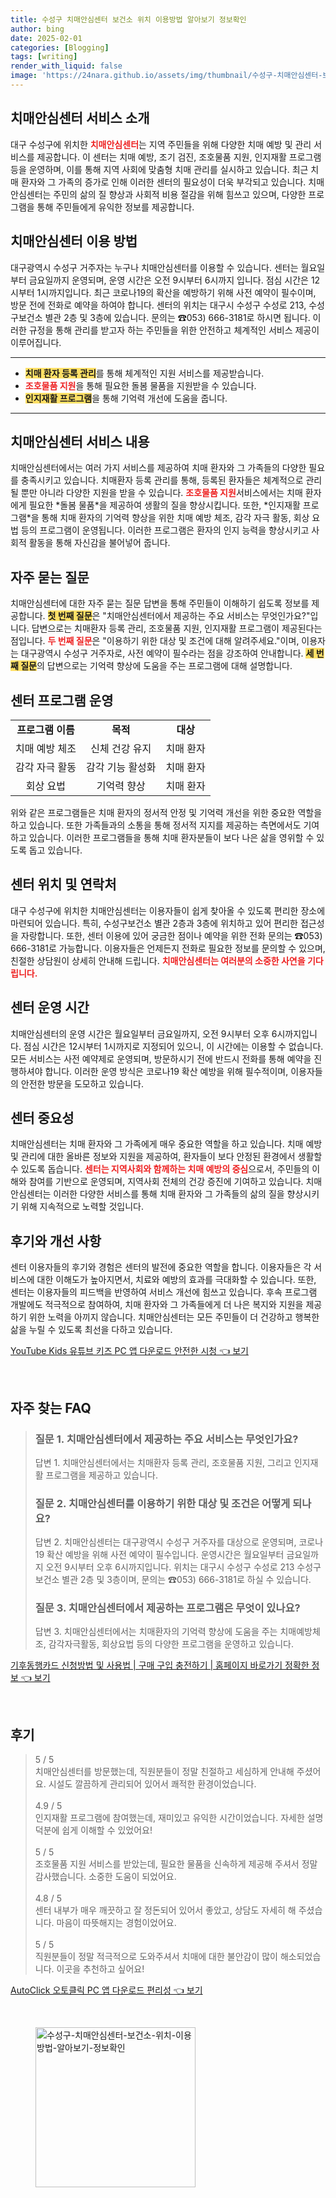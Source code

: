 ```yaml
---
title: 수성구 치매안심센터 보건소 위치 이용방법 알아보기 정보확인
author: bing
date: 2025-02-01
categories: [Blogging]
tags: [writing]
render_with_liquid: false
image: 'https://24nara.github.io/assets/img/thumbnail/수성구-치매안심센터-보건소-위치-이용방법-알아보기-정보확인.webp'
---
```



<h2 id='치매안심센터 서비스 소개'>치매안심센터 서비스 소개</h2>

<p>대구 수성구에 위치한 <b><span style="color: #ee2323;">치매안심센터</span></b>는 지역 주민들을 위해 다양한 치매 예방 및 관리 서비스를 제공합니다. 이 센터는 치매 예방, 조기 검진, 조호물품 지원, 인지재활 프로그램 등을 운영하며, 이를 통해 지역 사회에 맞춤형 치매 관리를 실시하고 있습니다. 최근 치매 환자와 그 가족의 증가로 인해 이러한 센터의 필요성이 더욱 부각되고 있습니다. 치매안심센터는 주민의 삶의 질 향상과 사회적 비용 절감을 위해 힘쓰고 있으며, 다양한 프로그램을 통해 주민들에게 유익한 정보를 제공합니다.</p>

<h2 id='치매안심센터 이용 방법'>치매안심센터 이용 방법</h2>

<p>대구광역시 수성구 거주자는 누구나 치매안심센터를 이용할 수 있습니다. 센터는 월요일부터 금요일까지 운영되며, 운영 시간은 오전 9시부터 6시까지 입니다. 점심 시간은 12시부터 1시까지입니다. 최근 코로나19의 확산을 예방하기 위해 사전 예약이 필수이며, 방문 전에 전화로 예약을 하여야 합니다. 센터의 위치는 대구시 수성구 수성로 213, 수성구보건소 별관 2층 및 3층에 있습니다. 문의는 ☎053) 666-3181로 하시면 됩니다. 이러한 규정을 통해 관리를 받고자 하는 주민들을 위한 안전하고 체계적인 서비스 제공이 이루어집니다.</p>

<hr />

<ul>
    <li><b><span style="background-color: #ffe066;">치매 환자 등록 관리</span></b>를 통해 체계적인 지원 서비스를 제공받습니다.</li>
    <li><b><span style="color: #ee2323;">조호물품 지원</span></b>을 통해 필요한 돌봄 물품을 지원받을 수 있습니다.</li>
    <li><b><span style="background-color: #ffe066;">인지재활 프로그램</span></b>을 통해 기억력 개선에 도움을 줍니다.</li>
</ul>

<hr />

<h2 id='치매안심센터 서비스 내용'>치매안심센터 서비스 내용</h2>

<p>치매안심센터에서는 여러 가지 서비스를 제공하여 치매 환자와 그 가족들의 다양한 필요를 충족시키고 있습니다. 치매환자 등록 관리를 통해, 등록된 환자들은 체계적으로 관리될 뿐만 아니라 다양한 지원을 받을 수 있습니다. <b><span style="color: #ee2323;">조호물품 지원</span></b>서비스에서는 치매 환자에게 필요한 *돌봄 물품*을 제공하여 생활의 질을 향상시킵니다. 또한, *인지재활 프로그램*을 통해 치매 환자의 기억력 향상을 위한 치매 예방 체조, 감각 자극 활동, 회상 요법 등의 프로그램이 운영됩니다. 이러한 프로그램은 환자의 인지 능력을 향상시키고 사회적 활동을 통해 자신감을 불어넣어 줍니다.</p>

<h2 id='자주 묻는 질문'>자주 묻는 질문</h2>

<p>치매안심센터에 대한 자주 묻는 질문 답변을 통해 주민들이 이해하기 쉽도록 정보를 제공합니다. <b><span style="background-color: #ffe066;">첫 번째 질문</span></b>은 "치매안심센터에서 제공하는 주요 서비스는 무엇인가요?"입니다. 답변으로는 치매환자 등록 관리, 조호물품 지원, 인지재활 프로그램이 제공된다는 점입니다. <b><span style="color: #ee2323;">두 번째 질문</span></b>은 "이용하기 위한 대상 및 조건에 대해 알려주세요."이며, 이용자는 대구광역시 수성구 거주자로, 사전 예약이 필수라는 점을 강조하여 안내합니다. <b><span style="background-color: #ffe066;">세 번째 질문</span></b>의 답변으로는 기억력 향상에 도움을 주는 프로그램에 대해 설명합니다.</p>

<h2 id='센터 프로그램 운영'>센터 프로그램 운영</h2>

<table>
    <tr>
        <td style="text-align: center; height: 17px;"><b>프로그램 이름</b></td>
        <td style="text-align: center; height: 17px;"><b>목적</b></td>
        <td style="text-align: center; height: 17px;"><b>대상</b></td>
    </tr>
    <tr>
        <td style="text-align: center; height: 17px;">치매 예방 체조</td>
        <td style="text-align: center; height: 17px;">신체 건강 유지</td>
        <td style="text-align: center; height: 17px;">치매 환자</td>
    </tr>
    <tr>
        <td style="text-align: center; height: 17px;">감각 자극 활동</td>
        <td style="text-align: center; height: 17px;">감각 기능 활성화</td>
        <td style="text-align: center; height: 17px;">치매 환자</td>
    </tr>
    <tr>
        <td style="text-align: center; height: 17px;">회상 요법</td>
        <td style="text-align: center; height: 17px;">기억력 향상</td>
        <td style="text-align: center; height: 17px;">치매 환자</td>
    </tr>
</table>

<p>위와 같은 프로그램들은 치매 환자의 정서적 안정 및 기억력 개선을 위한 중요한 역할을 하고 있습니다. 또한 가족들과의 소통을 통해 정서적 지지를 제공하는 측면에서도 기여하고 있습니다. 이러한 프로그램들을 통해 치매 환자분들이 보다 나은 삶을 영위할 수 있도록 돕고 있습니다.</p>

<h2 id='센터 위치 및 연락처'>센터 위치 및 연락처</h2>

<p>대구 수성구에 위치한 치매안심센터는 이용자들이 쉽게 찾아올 수 있도록 편리한 장소에 마련되어 있습니다. 특히, 수성구보건소 별관 2층과 3층에 위치하고 있어 편리한 접근성을 자랑합니다. 또한, 센터 이용에 있어 궁금한 점이나 예약을 위한 전화 문의는 ☎053) 666-3181로 가능합니다. 이용자들은 언제든지 전화로 필요한 정보를 문의할 수 있으며, 친절한 상담원이 상세히 안내해 드립니다. <b><span style="color: #ee2323;">치매안심센터는 여러분의 소중한 사연을 기다립니다.</span></b></p>

<h2 id='센터 운영 시간'>센터 운영 시간</h2>

<p>치매안심센터의 운영 시간은 월요일부터 금요일까지, 오전 9시부터 오후 6시까지입니다. 점심 시간은 12시부터 1시까지로 지정되어 있으니, 이 시간에는 이용할 수 없습니다. 모든 서비스는 사전 예약제로 운영되며, 방문하시기 전에 반드시 전화를 통해 예약을 진행하셔야 합니다. 이러한 운영 방식은 코로나19 확산 예방을 위해 필수적이며, 이용자들의 안전한 방문을 도모하고 있습니다.</p>

<h2 id='센터 중요성'>센터 중요성</h2>

<p>치매안심센터는 치매 환자와 그 가족에게 매우 중요한 역할을 하고 있습니다. 치매 예방 및 관리에 대한 올바른 정보와 지원을 제공하여, 환자들이 보다 안정된 환경에서 생활할 수 있도록 돕습니다. <b><span style="color: #ee2323;">센터는 지역사회와 함께하는 치매 예방의 중심</span></b>으로서, 주민들의 이해와 참여를 기반으로 운영되며, 지역사회 전체의 건강 증진에 기여하고 있습니다. 치매안심센터는 이러한 다양한 서비스를 통해 치매 환자와 그 가족들의 삶의 질을 향상시키기 위해 지속적으로 노력할 것입니다.</p>

<h2 id='후기와 개선 사항'>후기와 개선 사항</h2>

<p>센터 이용자들의 후기와 경험은 센터의 발전에 중요한 역할을 합니다. 이용자들은 각 서비스에 대한 이해도가 높아지면서, 치료와 예방의 효과를 극대화할 수 있습니다. 또한, 센터는 이용자들의 피드백을 반영하여 서비스 개선에 힘쓰고 있습니다. 후속 프로그램 개발에도 적극적으로 참여하여, 치매 환자와 그 가족들에게 더 나은 복지와 지원을 제공하기 위한 노력을 아끼지 않습니다. 치매안심센터는 모든 주민들이 더 건강하고 행복한 삶을 누릴 수 있도록 최선을 다하고 있습니다.</p>


<p><a class="click-button" title="YouTube Kids 유튜브 키즈 PC 앱 다운로드 안전한 시청" href="https://24nara.github.io/posts/YouTube-Kids-%EC%9C%A0%ED%8A%9C%EB%B8%8C-%ED%82%A4%EC%A6%88-PC-%EC%95%B1-%EB%8B%A4%EC%9A%B4%EB%A1%9C%EB%93%9C-%EC%95%88%EC%A0%84%ED%95%9C-%EC%8B%9C%EC%B2%AD/" rel="dofollow">YouTube Kids 유튜브 키즈 PC 앱 다운로드 안전한 시청 👈 보기</a></p><br>
<h2 id='자주_찾는_FAQ'>자주 찾는 FAQ</h2>
<div itemscope="" itemtype="https://schema.org/FAQPage"> 
<blockquote> 
<div itemscope="" itemprop="mainEntity" itemtype="https://schema.org/Question"> 
<h3 itemprop="name">질문 1. 치매안심센터에서 제공하는 주요 서비스는 무엇인가요?</h3> 
<div itemscope="" itemprop="acceptedAnswer" itemtype="https://schema.org/Answer"> 
<span itemprop="text"> 
<p>답변 1. 치매안심센터에서는 치매환자 등록 관리, 조호물품 지원, 그리고 인지재활 프로그램을 제공하고 있습니다.</p> 
</span> 
</div> 
</div> 

<div itemscope="" itemprop="mainEntity" itemtype="https://schema.org/Question"> 
<h3 itemprop="name">질문 2. 치매안심센터를 이용하기 위한 대상 및 조건은 어떻게 되나요?</h3> 
<div itemscope="" itemprop="acceptedAnswer" itemtype="https://schema.org/Answer"> 
<span itemprop="text"> 
<p>답변 2. 치매안심센터는 대구광역시 수성구 거주자를 대상으로 운영되며, 코로나19 확산 예방을 위해 사전 예약이 필수입니다. 운영시간은 월요일부터 금요일까지 오전 9시부터 오후 6시까지입니다. 위치는 대구시 수성구 수성로 213 수성구보건소 별관 2층 및 3층이며, 문의는 ☎053) 666-3181로 하실 수 있습니다.</p> 
</span> 
</div> 
</div> 

<div itemscope="" itemprop="mainEntity" itemtype="https://schema.org/Question"> 
<h3 itemprop="name">질문 3. 치매안심센터에서 제공하는 프로그램은 무엇이 있나요?</h3> 
<div itemscope="" itemprop="acceptedAnswer" itemtype="https://schema.org/Answer"> 
<span itemprop="text"> 
<p>답변 3. 치매안심센터에서는 치매환자의 기억력 향상에 도움을 주는 치매예방체조, 감각자극활동, 회상요법 등의 다양한 프로그램을 운영하고 있습니다.</p> 
</span> 
</div> 
</div> 
</blockquote> 
</div>
<p><a class="click-button" title="기후동행카드 신청방법 및 사용법 | 구매 구입 충전하기 | 홈페이지 바로가기 정확한 정보" href="https://24nara.github.io/posts/%EA%B8%B0%ED%9B%84%EB%8F%99%ED%96%89%EC%B9%B4%EB%93%9C-%EC%8B%A0%EC%B2%AD%EB%B0%A9%EB%B2%95-%EB%B0%8F-%EC%82%AC%EC%9A%A9%EB%B2%95-%EA%B5%AC%EB%A7%A4-%EA%B5%AC%EC%9E%85-%EC%B6%A9%EC%A0%84%ED%95%98%EA%B8%B0-%ED%99%88%ED%8E%98%EC%9D%B4%EC%A7%80-%EB%B0%94%EB%A1%9C%EA%B0%80%EA%B8%B0-%EC%A0%95%ED%99%95%ED%95%9C-%EC%A0%95%EB%B3%B4/" rel="dofollow">기후동행카드 신청방법 및 사용법 | 구매 구입 충전하기 | 홈페이지 바로가기 정확한 정보 👈 보기</a></p><br>
<h2 id='후기'>후기</h2>
<div itemscope itemtype="https://schema.org/Product">
  <blockquote>
  <div itemprop="review" itemscope itemtype="https://schema.org/Review">
      <div itemprop="reviewRating" itemscope itemtype="https://schema.org/Rating"> <span itemprop="ratingValue">5</span> / <span itemprop="bestRating">5</span> </div>
      <span itemprop="reviewBody">치매안심센터를 방문했는데, 직원분들이 정말 친절하고 세심하게 안내해 주셨어요. 시설도 깔끔하게 관리되어 있어서 쾌적한 환경이었습니다.</span>
  </div>
  <br>
  <div itemprop="review" itemscope itemtype="https://schema.org/Review">
      <div itemprop="reviewRating" itemscope itemtype="https://schema.org/Rating"> <span itemprop="ratingValue">4.9</span> / <span itemprop="bestRating">5</span> </div>
      <span itemprop="reviewBody">인지재활 프로그램에 참여했는데, 재미있고 유익한 시간이었습니다. 자세한 설명 덕분에 쉽게 이해할 수 있었어요!</span>
  </div>
  <br>
  <div itemprop="review" itemscope itemtype="https://schema.org/Review">
      <div itemprop="reviewRating" itemscope itemtype="https://schema.org/Rating"> <span itemprop="ratingValue">5</span> / <span itemprop="bestRating">5</span> </div>
      <span itemprop="reviewBody">조호물품 지원 서비스를 받았는데, 필요한 물품을 신속하게 제공해 주셔서 정말 감사했습니다. 소중한 도움이 되었어요.</span>
  </div>
  <br>
  <div itemprop="review" itemscope itemtype="https://schema.org/Review">
      <div itemprop="reviewRating" itemscope itemtype="https://schema.org/Rating"> <span itemprop="ratingValue">4.8</span> / <span itemprop="bestRating">5</span> </div>
      <span itemprop="reviewBody">센터 내부가 매우 깨끗하고 잘 정돈되어 있어서 좋았고, 상담도 자세히 해 주셨습니다. 마음이 따뜻해지는 경험이었어요.</span>
  </div>
  <br>
  <div itemprop="review" itemscope itemtype="https://schema.org/Review">
      <div itemprop="reviewRating" itemscope itemtype="https://schema.org/Rating"> <span itemprop="ratingValue">5</span> / <span itemprop="bestRating">5</span> </div>
      <span itemprop="reviewBody">직원분들이 정말 적극적으로 도와주셔서 치매에 대한 불안감이 많이 해소되었습니다. 이곳을 추천하고 싶어요!</span>
  </div>
  </blockquote>
</div>
<p><a class="click-button" title="AutoClick 오토클릭 PC 앱 다운로드 편리성" href="https://24nara.github.io/posts/AutoClick-%EC%98%A4%ED%86%A0%ED%81%B4%EB%A6%AD-PC-%EC%95%B1-%EB%8B%A4%EC%9A%B4%EB%A1%9C%EB%93%9C-%ED%8E%B8%EB%A6%AC%EC%84%B1/" rel="dofollow">AutoClick 오토클릭 PC 앱 다운로드 편리성 👈 보기</a></p><br>
<figure class="image"><img src="https://24nara.github.io/assets/img/thumbnail/수성구-치매안심센터-보건소-위치-이용방법-알아보기-정보확인.webp" alt="수성구-치매안심센터-보건소-위치-이용방법-알아보기-정보확인" width="256" height="256"></figure>